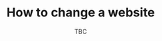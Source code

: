 ---
title: How to change a website
date: TBC
layout: article
permalink: /texts/change-a-website
image: https://ourcodeworld.com/public-media/articles/articleocw-5717cba784d6f.png
---